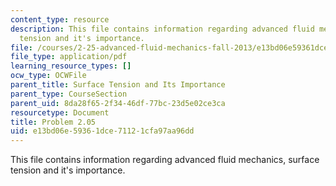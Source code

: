 ```yaml
---
content_type: resource
description: This file contains information regarding advanced fluid mechanics, surface
  tension and it's importance.
file: /courses/2-25-advanced-fluid-mechanics-fall-2013/e13bd06e59361dce71121cfa97aa96dd_MIT2_25F13_Problem2.05.pdf
file_type: application/pdf
learning_resource_types: []
ocw_type: OCWFile
parent_title: Surface Tension and Its Importance
parent_type: CourseSection
parent_uid: 8da28f65-2f34-46df-77bc-23d5e02ce3ca
resourcetype: Document
title: Problem 2.05
uid: e13bd06e-5936-1dce-7112-1cfa97aa96dd
---
```

This file contains information regarding advanced fluid mechanics, surface tension and it's importance.

